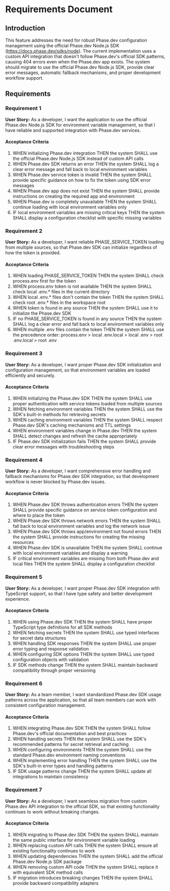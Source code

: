 # Requirements Document

## Introduction

This feature addresses the need for robust Phase.dev configuration management using the official Phase.dev Node.js SDK (https://docs.phase.dev/sdks/node). The current implementation uses a custom API integration that doesn't follow Phase.dev's official SDK patterns, causing 404 errors even when the Phase.dev app exists. The system should migrate to use the official Phase.dev Node.js SDK, provide clear error messages, automatic fallback mechanisms, and proper development workflow support.

## Requirements

### Requirement 1

**User Story:** As a developer, I want the application to use the official Phase.dev Node.js SDK for environment variable management, so that I have reliable and supported integration with Phase.dev services.

#### Acceptance Criteria

1. WHEN initializing Phase.dev integration THEN the system SHALL use the official Phase.dev Node.js SDK instead of custom API calls
2. WHEN Phase.dev SDK returns an error THEN the system SHALL log a clear error message and fall back to local environment variables
3. WHEN Phase.dev service token is invalid THEN the system SHALL provide specific guidance on how to fix the token using SDK error messages
4. WHEN Phase.dev app does not exist THEN the system SHALL provide instructions on creating the required app and environment
5. WHEN Phase.dev is completely unavailable THEN the system SHALL continue loading with local environment variables only
6. IF local environment variables are missing critical keys THEN the system SHALL display a configuration checklist with specific missing variables

### Requirement 2

**User Story:** As a developer, I want reliable PHASE_SERVICE_TOKEN loading from multiple sources, so that Phase.dev SDK can initialize regardless of how the token is provided.

#### Acceptance Criteria

1. WHEN loading PHASE_SERVICE_TOKEN THEN the system SHALL check process.env first for the token
2. WHEN process.env token is not available THEN the system SHALL check local .env.* files in the current directory
3. WHEN local .env.* files don't contain the token THEN the system SHALL check root .env.* files in the workspace root
4. WHEN token is found in any source THEN the system SHALL use it to initialize the Phase.dev SDK
5. IF no PHASE_SERVICE_TOKEN is found in any source THEN the system SHALL log a clear error and fall back to local environment variables only
6. WHEN multiple .env files contain the token THEN the system SHALL use the precedence order: process.env > local .env.local > local .env > root .env.local > root .env

### Requirement 3

**User Story:** As a developer, I want proper Phase.dev SDK initialization and configuration management, so that environment variables are loaded efficiently and securely.

#### Acceptance Criteria

1. WHEN initializing the Phase.dev SDK THEN the system SHALL use proper authentication with service tokens loaded from multiple sources
2. WHEN fetching environment variables THEN the system SHALL use the SDK's built-in methods for retrieving secrets
3. WHEN caching environment variables THEN the system SHALL respect Phase.dev SDK's caching mechanisms and TTL settings
4. WHEN environment variables change in Phase.dev THEN the system SHALL detect changes and refresh the cache appropriately
5. IF Phase.dev SDK initialization fails THEN the system SHALL provide clear error messages with troubleshooting steps

### Requirement 4

**User Story:** As a developer, I want comprehensive error handling and fallback mechanisms for Phase.dev SDK integration, so that development workflow is never blocked by Phase.dev issues.

#### Acceptance Criteria

1. WHEN Phase.dev SDK throws authentication errors THEN the system SHALL provide specific guidance on service token configuration and where to place the token
2. WHEN Phase.dev SDK throws network errors THEN the system SHALL fall back to local environment variables and log the network issue
3. WHEN Phase.dev SDK throws app/environment not found errors THEN the system SHALL provide instructions for creating the missing resources
4. WHEN Phase.dev SDK is unavailable THEN the system SHALL continue with local environment variables and display a warning
5. IF critical environment variables are missing from both Phase.dev and local files THEN the system SHALL display a configuration checklist

### Requirement 5

**User Story:** As a developer, I want proper Phase.dev SDK integration with TypeScript support, so that I have type safety and better development experience.

#### Acceptance Criteria

1. WHEN using Phase.dev SDK THEN the system SHALL have proper TypeScript type definitions for all SDK methods
2. WHEN fetching secrets THEN the system SHALL use typed interfaces for secret data structures
3. WHEN handling SDK responses THEN the system SHALL use proper error typing and response validation
4. WHEN configuring SDK options THEN the system SHALL use typed configuration objects with validation
5. IF SDK methods change THEN the system SHALL maintain backward compatibility through proper versioning

### Requirement 6

**User Story:** As a team member, I want standardized Phase.dev SDK usage patterns across the application, so that all team members can work with consistent configuration management.

#### Acceptance Criteria

1. WHEN integrating Phase.dev SDK THEN the system SHALL follow Phase.dev's official documentation and best practices
2. WHEN handling secrets THEN the system SHALL use the SDK's recommended patterns for secret retrieval and caching
3. WHEN configuring environments THEN the system SHALL use the standard Phase.dev environment naming conventions
4. WHEN implementing error handling THEN the system SHALL use the SDK's built-in error types and handling patterns
5. IF SDK usage patterns change THEN the system SHALL update all integrations to maintain consistency

### Requirement 7

**User Story:** As a developer, I want seamless migration from custom Phase.dev API integration to the official SDK, so that existing functionality continues to work without breaking changes.

#### Acceptance Criteria

1. WHEN migrating to Phase.dev SDK THEN the system SHALL maintain the same public interface for environment variable loading
2. WHEN replacing custom API calls THEN the system SHALL ensure all existing functionality continues to work
3. WHEN updating dependencies THEN the system SHALL add the official Phase.dev Node.js SDK package
4. WHEN removing custom API code THEN the system SHALL replace it with equivalent SDK method calls
5. IF migration introduces breaking changes THEN the system SHALL provide backward compatibility adapters